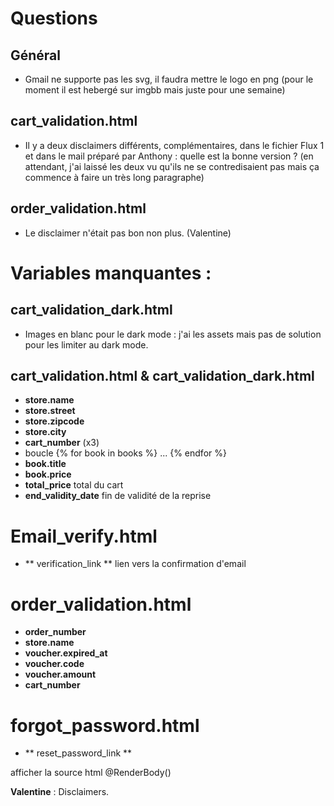 # Questions
## Général
- Gmail ne supporte pas les svg, il faudra mettre le logo en png (pour le moment il est hebergé sur imgbb mais juste pour une semaine)

## cart_validation.html

- Il y a deux disclaimers différents, complémentaires, dans le fichier Flux 1 et dans le mail préparé par Anthony : quelle est la bonne version ? (en attendant, j'ai laissé les deux vu qu'ils ne se contredisaient pas mais ça commence à faire un très long paragraphe)

## order_validation.html

- Le disclaimer n'était pas bon non plus. (Valentine)

# Variables manquantes : 
## cart_validation_dark.html
- Images en blanc pour le dark mode : j'ai les assets mais pas de solution pour les limiter au dark mode.

## cart_validation.html & cart_validation_dark.html
- **store.name**
- **store.street**
- **store.zipcode**
- **store.city**
- **cart_number** (x3)
- boucle {% for book in books %} ... {% endfor %} 
- **book.title**
- **book.price**
- **total_price** total du cart
- **end_validity_date** fin de validité de la reprise

# Email_verify.html
- ** verification_link ** lien vers la confirmation d'email

# order_validation.html
- **order_number**
- **store.name**
- **voucher.expired_at**
- **voucher.code**
- **voucher.amount** 
- **cart_number**

# forgot_password.html
- ** reset_password_link **

afficher la source html
@RenderBody()

**Valentine** : Disclaimers.
